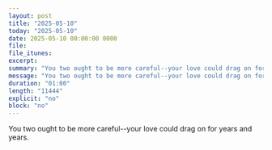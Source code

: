 ```yaml
---
layout: post
title: "2025-05-10"
today: "2025-05-10"
date: 2025-05-10 00:00:00 0000
file:
file_itunes:
excerpt:
summary: "You two ought to be more careful--your love could drag on for years and years."
message: "You two ought to be more careful--your love could drag on for years and years."
duration: "01:00"
length: "11444"
explicit: "no"
block: "no"
---
```

You two ought to be more careful--your love could drag on for years and years.

